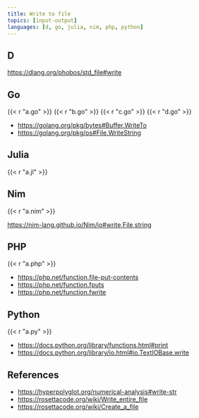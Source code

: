 ```yaml
---
title: Write to file
topics: [input-output]
languages: [d, go, julia, nim, php, python]
---
```


## D

<https://dlang.org/phobos/std_file#write>

## Go

{{< r "a.go" >}}
{{< r "b.go" >}}
{{< r "c.go" >}}
{{< r "d.go" >}}

- <https://golang.org/pkg/bytes#Buffer.WriteTo>
- <https://golang.org/pkg/os#File.WriteString>

## Julia

{{< r "a.jl" >}}

## Nim

{{< r "a.nim" >}}

<https://nim-lang.github.io/Nim/io#write,File,string>

## PHP

{{< r "a.php" >}}

- <https://php.net/function.file-put-contents>
- <https://php.net/function.fputs>
- <https://php.net/function.fwrite>

## Python

{{< r "a.py" >}}

- <https://docs.python.org/library/functions.html#print>
- <https://docs.python.org/library/io.html#io.TextIOBase.write>

## References

- <https://hyperpolyglot.org/numerical-analysis#write-str>
- <https://rosettacode.org/wiki/Write_entire_file>
- <https://rosettacode.org/wiki/Create_a_file>
